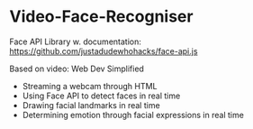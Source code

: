 # Video-Face-Recogniser


Face API Library w. documentation: https://github.com/justadudewhohacks/face-api.js

Based on video: Web Dev Simplified

- Streaming a webcam through HTML
- Using Face API to detect faces in real time
- Drawing facial landmarks in real time
- Determining emotion through facial expressions in real time
